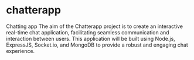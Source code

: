 # chatterapp
Chatting app
The aim of the Chatterapp project is to create an interactive real-time chat application, facilitating seamless communication and interaction between users. This application will be built using Node.js, ExpressJS, Socket.io, and MongoDB to provide a robust and engaging chat experience.
